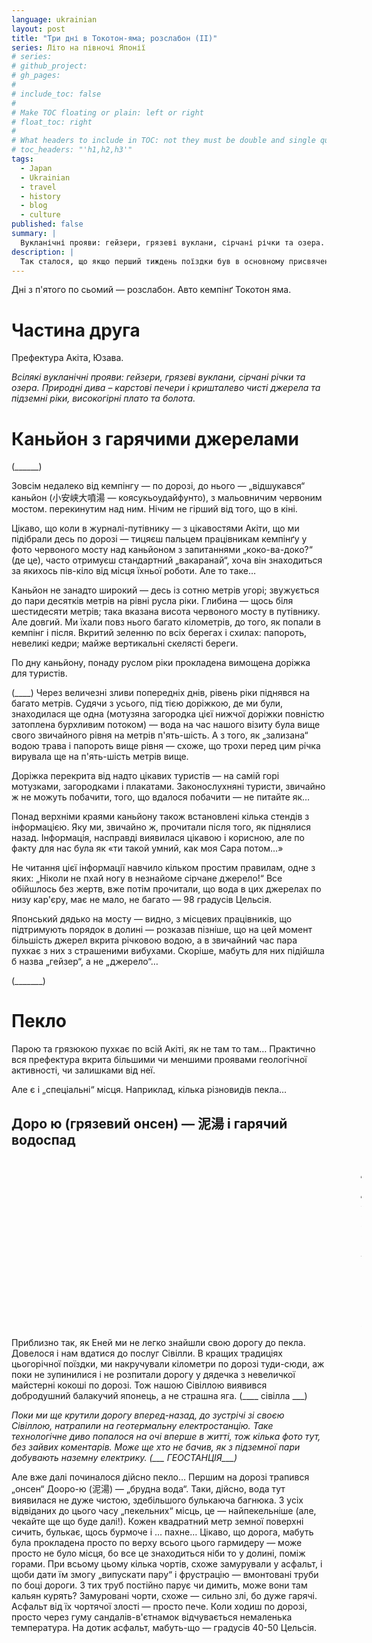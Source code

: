 ```yaml
---
language: ukrainian
layout: post
title: "Три дні в Токотон-яма; розслабон (II)"
series: Літо на півночі Японії
# series: 
# github_project: 
# gh_pages:
#
# include_toc: false
#
# Make TOC floating or plain: left or right
# float_toc: right
#
# What headers to include in TOC: not they must be double and single quoted
# toc_headers: "'h1,h2,h3'"
tags:
  - Japan
  - Ukrainian
  - travel
  - history
  - blog
  - culture
published: false
summary: |
  Вукланічні прояви: гейзери, грязеві вуклани, сірчані річки та озера.
description: |
  Так сталося, що якщо перший тиждень поїздки був в основному присвячений історичним та релігійним святиням (на цей раз — буддистським), то друга частина подорожі в основному складалася з відвідин і споглядання різних геологічних казусів і чудернацькостей. 
---
```

Дні з п'ятого по сьомий — розслабон. Авто кемпінґ Токотон яма.

# Частина друга

Префектура Акіта, Юзава.

<em>
Всілякі вукланічні прояви: гейзери, грязеві вуклани, сірчані річки та озера. Природні дива –  карстові печери і кришталево чисті джерела та підземні ріки, високогірні плато та болота.
</em>


# Каньйон з гарячими джерелами

(______)

Зовсім недалеко від кемпінгу — по дорозі, до нього — „відшукався“ каньйон (小安峡大噴湯 — коясукьоудайфунто), з мальовничим червоним мостом. перекинутим над ним. Нічим не гірший від того, що в кіні. 

Цікаво, що коли в журналі-путівнику — з цікавостями Акіти, що ми підібрали десь по дорозі — тицяєш пальцем працівникам кемпінґу у фото червоного мосту над каньйоном з запитаннями „коко-ва-доко?“ (де це), часто отримуєш стандартний „вакаранай“, хоча він знаходиться за якихось пів-кіло від місця їхньої роботи. Але то таке…

Каньйон не занадто широкий — десь із сотню метрів угорі; звужується до пари десятків метрів на рівні русла ріки. Глибина — щось біля шестидесяти метрів; така вказана висота червоного мосту в путівнику. Але довгий. Ми їхали повз нього багато кілометрів, до того, як попали в кемпінг і після. Вкритий зеленню по всіх берегах і схилах: папороть, невеликі кедри; майже вертикальні скелясті береги. 

По дну каньйону, понаду руслом ріки прокладена вимощена доріжка для туристів.

(____) Через величезні зливи попередніх днів, рівень ріки піднявся на багато метрів. Судячи з усього, під тією доріжкою, де ми були, знаходилася ще одна (мотузяна загородка цієї нижчої доріжки повністю затоплена бурхливим потоком) — вода на час нашого візиту була вище свого звичайного рівня на метрів п'ять-шість. А з того, як „зализана“ водою трава і папороть вище рівня — схоже, що трохи перед цим річка вирувала ще на п'ять-шість метрів вище.

Доріжка перекрита від надто цікавих туристів — на самій горі мотузками, загородками і плакатами. Законослухняні туристи, звичайно ж не можуть побачити, того, що вдалося побачити — не питайте як…

Понад верхніми краями каньйону також встановлені кілька стендів з інформацією. Яку ми, звичайно ж, прочитали після того, як піднялися назад. Інформація, насправді виявилася цікавою і корисною, але по факту для нас була як «ти такой умний, как моя Сара потом…»  

Не читання цієї інформації навчило кільком простим правилам, одне з яких: „Ніколи не пхай ногу в незнайоме сірчане джерело!“  Все обійшлось без жертв, вже потім прочитали, що вода в цих джерелах по низу кар'єру, має не мало, не багато — 98 градусів Цельсія. 

Японський дядько на мосту — видно, з місцевих працівників, що підтримують порядок в долині — розказав пізніше, що на цей момент більшість джерел вкрита річковою водою, а в звичайний час пара пухкає з них з страшеними вибухами. Скоріше, мабуть для них підійшла б назва „гейзер“, а не „джерело“…

(_______)

# Пекло

Парою та грязюкою пухкає по всій Акіті, як не там то там… Практично вся префектура вкрита більшими чи меншими проявами геологічної активності, чи залишками від неї. 

Але є і „спеціальні“ місця. Наприклад, кілька різновидів пекла… 

## Доро ю (грязевий онсен) — 泥湯 і гарячий водоспад


<pre style="border: 0; padding-left: 70ex !important;">
<em>«… Еней з Сівіллою хватались,
До пекла швидше щоб прийти, 
І дуже пильно приглядались, 
До пекла двері як найти. 
Як ось перед якуюсь гору 
Прийшли, і в ній велику нору 
Знайшли, і вскочили туди. 
Пішли під землю темнотою, 
Еней все щупався рукою, 
Щоб не ввалитися куди.

Ся улиця вела у пекло, 
Була вонюча і грязна; 
У ній і вдень було, мов смеркло, 
Од диму вся була чадна…»

<b>Котляревський, «Енеїда»</b></em>
</pre>

Приблизно так, як Еней ми не легко знайшли свою дорогу до пекла. Довелося і нам вдатися до послуг Сівілли. В кращих традиціях цьогорічної поїздки, ми накручували кілометри по дорозі туди-сюди, аж поки не зупинилися і не розпитали дорогу у дядечка з невеличкої майстерні кокоші по дорозі. Тож нашою Сівіллою виявився добродушний балакучий японець, а не страшна яга. (____ сівілла ___)

<em>Поки ми ще крутили дорогу вперед-назад, до зустрічі зі своєю Сівіллою, натрапили на геотермальну електростанцію. Таке технологічне диво попалося на очі вперше в житті, тож кілька фото тут, без зайвих коментарів. Може ще хто не бачив, як з підземної пари добувають наземну електрику. (___ ГЕОСТАНЦІЯ___)</em>

Але вже далі починалося дійсно пекло… Першим на дорозі трапився „онсен“ Дооро-ю (泥湯) — „брудна вода“. Таки, дійсно, вода тут виявилася не дуже чистою, здебільшого булькаюча багнюка.  З усіх відвіданих до цього часу „пекельних“ місць, це — найпекельніше (але, чекайте ще що буде далі!). Кожен квадратний метр земної поверхні сичить, булькає, щось бурмоче і … пахне… 
Цікаво, що дорога, мабуть була прокладена просто по верху всього цього  гармидеру — може просто не було місця, бо все це знаходиться ніби то у долині, поміж горами. При всьому цьому кілька чортів, схоже замурували у асфальт, і щоби дати їм змогу „випускати пару“ і фрустрацію — вмонтовані труби по боці дороги. З тих труб постійно парує чи димить, може вони там кальян курять?
Замуровані чорти, схоже — сильно злі, бо дуже гарячі. Асфальт від їх чортячої злості — просто пече. Коли ходиш по дорозі, просто через гуму сандалів-в'єтнамок відчувається немаленька температура. На дотик асфальт, мабуть-що — градусів 40-50 Цельсія. 
